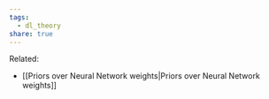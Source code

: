 ```yaml
---
tags:
  - dl_theory
share: true
---
```


Related:
- [[Priors over Neural Network weights|Priors over Neural Network weights]]
